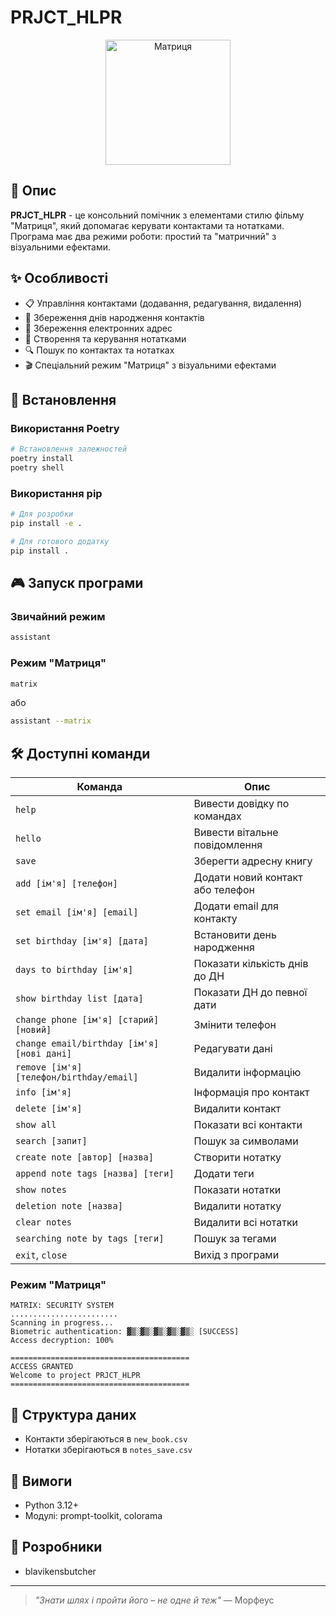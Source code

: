 # PRJCT_HLPR

<p align=center>
<img src="https://ru.picmix.com/pic/download?picId=10073143&key=e3959" alt="Матриця" width="200"/>
</p>

## 📝 Опис

**PRJCT_HLPR** - це консольний помічник з елементами стилю фільму "Матриця", який допомагає керувати контактами та нотатками. Програма має два режими роботи: простий та "матричний" з візуальними ефектами.

## ✨ Особливості

- 📋 Управління контактами (додавання, редагування, видалення)
- 📅 Збереження днів народження контактів
- 📧 Збереження електронних адрес
- 📝 Створення та керування нотатками
- 🔍 Пошук по контактах та нотатках
- 🎬 Спеціальний режим "Матриця" з візуальними ефектами

## 🚀 Встановлення

### Використання Poetry

```bash
# Встановлення залежностей
poetry install
poetry shell
```

### Використання pip

```bash
# Для розробки
pip install -e .

# Для готового додатку
pip install .
```

## 🎮 Запуск програми

### Звичайний режим

```bash
assistant
```

### Режим "Матриця"

```bash
matrix
```

або

```bash
assistant --matrix
```

## 🛠️ Доступні команди

| Команда                                    | Опис                             |
| ------------------------------------------ | -------------------------------- |
| `help`                                     | Вивести довідку по командах      |
| `hello`                                    | Вивести вітальне повідомлення    |
| `save`                                     | Зберегти адресну книгу           |
| `add [ім'я] [телефон]`                     | Додати новий контакт або телефон |
| `set email [ім'я] [email]`                 | Додати email для контакту        |
| `set birthday [ім'я] [дата]`               | Встановити день народження       |
| `days to birthday [ім'я]`                  | Показати кількість днів до ДН    |
| `show birthday list [дата]`                | Показати ДН до певної дати       |
| `change phone [ім'я] [старий] [новий]`     | Змінити телефон                  |
| `change email/birthday [ім'я] [нові дані]` | Редагувати дані                  |
| `remove [ім'я] [телефон/birthday/email]`   | Видалити інформацію              |
| `info [ім'я]`                              | Інформація про контакт           |
| `delete [ім'я]`                            | Видалити контакт                 |
| `show all`                                 | Показати всі контакти            |
| `search [запит]`                           | Пошук за символами               |
| `create note [автор] [назва]`              | Створити нотатку                 |
| `append note tags [назва] [теги]`          | Додати теги                      |
| `show notes`                               | Показати нотатки                 |
| `deletion note [назва]`                    | Видалити нотатку                 |
| `clear notes`                              | Видалити всі нотатки             |
| `searching note by tags [теги]`            | Пошук за тегами                  |
| `exit`, `close`                            | Вихід з програми                 |

### Режим "Матриця"

```
MATRIX: SECURITY SYSTEM
........................
Scanning in progress...
Biometric authentication: ▓▒░▓▒░▓▒░▓▒░▓▒░ [SUCCESS]
Access decryption: 100%

========================================
ACCESS GRANTED
Welcome to project PRJCT_HLPR
========================================
```

## 📁 Структура даних

- Контакти зберігаються в `new_book.csv`
- Нотатки зберігаються в `notes_save.csv`

## 🔧 Вимоги

- Python 3.12+
- Модулі: prompt-toolkit, colorama

## 🤝 Розробники

- blavikensbutcher

---

> _"Знати шлях і пройти його – не одне й теж"_ — Морфеус
